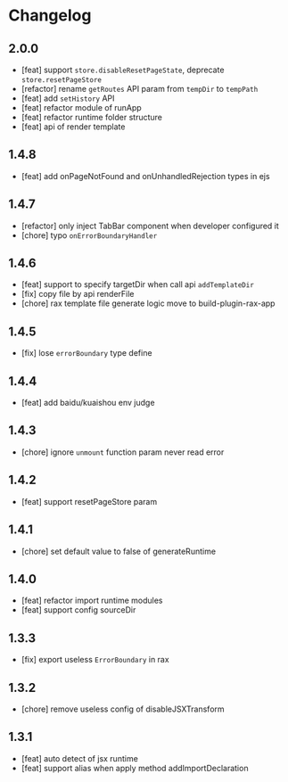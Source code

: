 # Changelog

## 2.0.0

- [feat] support `store.disableResetPageState`, deprecate `store.resetPageStore`
- [refactor] rename `getRoutes` API param from `tempDir` to `tempPath`
- [feat] add `setHistory` API
- [feat] refactor module of runApp
- [feat] refactor runtime folder structure
- [feat] api of render template

## 1.4.8

- [feat] add onPageNotFound and onUnhandledRejection types in ejs

## 1.4.7

- [refactor] only inject TabBar component when developer configured it
- [chore] typo `onErrorBoundaryHandler`

## 1.4.6

- [feat] support to specify targetDir when call api `addTemplateDir`
- [fix] copy file by api renderFile
- [chore] rax template file generate logic move to build-plugin-rax-app

## 1.4.5

- [fix] lose `errorBoundary` type define

## 1.4.4

- [feat] add baidu/kuaishou env judge

## 1.4.3

- [chore] ignore `unmount` function param never read error

## 1.4.2

- [feat] support resetPageStore param

## 1.4.1

- [chore] set default value to false of generateRuntime

## 1.4.0

- [feat] refactor import runtime modules
- [feat] support config sourceDir

## 1.3.3

- [fix] export useless `ErrorBoundary` in rax

## 1.3.2

- [chore] remove useless config of disableJSXTransform

## 1.3.1

- [feat] auto detect of jsx runtime
- [feat] support alias when apply method addImportDeclaration
